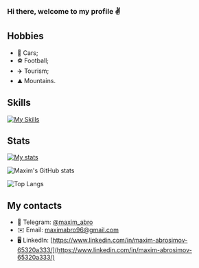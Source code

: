 ### Hi there, welcome to my profile ✌️

## Hobbies

- 🚗 Cars;
- ⚽️ Football;
- ✈️ Tourism;
- ⛰️ Mountains.

## Skills
[![My Skills](https://skillicons.dev/icons?i=js,ts,vue,nuxt,vite,vitest,pinia,html,css,sass,webpack,express,mysql,express,vite,bash,bootstrap,tailwind,gulp,mongodb,nginx,git,postgres,docker)](https://skillicons.dev)

## Stats
[![My stats](https://www.codewars.com/users/schwarzer88/badges/large)](https://www.codewars.com/users/schwarzer88)

![Maxim's GitHub stats](https://github-readme-stats.vercel.app/api?username=maxim-abro&show_icons=true&theme=dark)

![Top Langs](https://github-readme-stats.vercel.app/api/top-langs/?username=maxim-abro&layout=pie&theme=dark)

## My contacts
- 📱 Telegram: [@maxim_abro](https://t.me/maxim_abro)
- ✉️ Email: [maximabro96@gmail.com](mailto:maximabro96@gmail.com)
- 🖥️ LinkedIn: [https://www.linkedin.com/in/maxim-abrosimov-65320a333/](https://www.linkedin.com/in/maxim-abrosimov-65320a333/)
